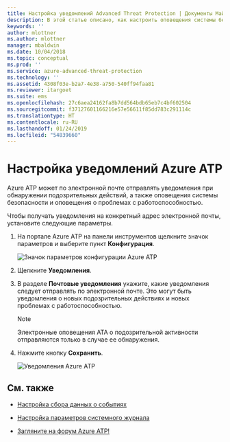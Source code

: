 ```yaml
---
title: Настройка уведомлений Advanced Threat Protection | Документы Майкрософт
description: В этой статье описано, как настроить оповещения системы безопасности Azure ATP, чтобы получать уведомления при обнаружении подозрительных действий.
keywords: ''
author: mlottner
ms.author: mlottner
manager: mbaldwin
ms.date: 10/04/2018
ms.topic: conceptual
ms.prod: ''
ms.service: azure-advanced-threat-protection
ms.technology: ''
ms.assetid: 4308f03e-b2a7-4e38-a750-540ff94faa81
ms.reviewer: itargoet
ms.suite: ems
ms.openlocfilehash: 27c6aea24162fa8b7dd564bdb65eb7c4bf602504
ms.sourcegitcommit: f37127601166216e57e56611f85dd783c291114c
ms.translationtype: HT
ms.contentlocale: ru-RU
ms.lasthandoff: 01/24/2019
ms.locfileid: "54839660"
---
```

# <a name="set-azure-atp-notifications"></a>Настройка уведомлений Azure ATP

Azure ATP может по электронной почте отправлять уведомления при обнаружении подозрительных действий, а также оповещения системы безопасности и оповещения о проблемах с работоспособностью. 

Чтобы получать уведомления на конкретный адрес электронной почты, установите следующие параметры.


1. На портале Azure ATP на панели инструментов щелкните значок параметров и выберите пункт **Конфигурация**.

   ![Значок параметров конфигурации Azure ATP](media/atp-config-menu.png)

2. Щелкните **Уведомления**.
3. В разделе **Почтовые уведомления** укажите, какие уведомления следует отправлять по электронной почте. Это могут быть уведомления о новых подозрительных действиях и новых проблемах с работоспособностью. 
 
   > [!NOTE]
   > Электронные оповещения ATA о подозрительной активности отправляются только в случае ее обнаружения.
 
4. Нажмите кнопку **Сохранить**.

   ![Уведомления Azure ATP](media/atp-notifications.png)



## <a name="see-also"></a>См. также

- [Настройка сбора данных о событиях](configure-event-collection.md)

- [Настройка параметров системного журнала](setting-syslog.md)
- [Загляните на форум Azure ATP!](https://aka.ms/azureatpcommunity)
